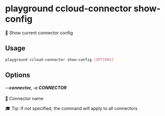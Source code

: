 # playground ccloud-connector show-config

🧰 Show current connector config

## Usage

```bash
playground ccloud-connector show-config [OPTIONS]
```

## Options

#### *--connector, -c CONNECTOR*

🔗 Connector name  
  
🎓 Tip: If not specified, the command will apply to all connectors


